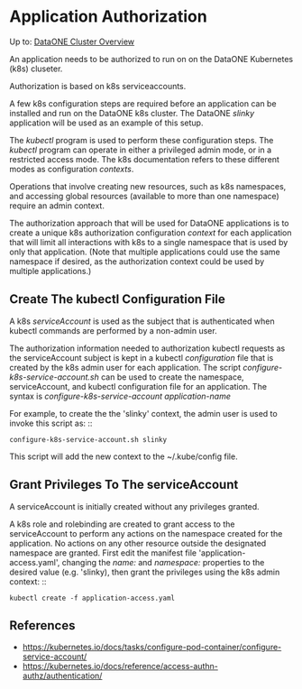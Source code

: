 # Application Authorization

Up to: [DataONE Cluster Overview](../cluster-overview.md)

An application needs to be authorized to run on on the DataONE Kubernetes (k8s) cluseter. 

Authorization is based on k8s serviceaccounts.

A few k8s configuration steps are required before an application can be installed
and run on the DataONE k8s cluster. The DataONE *slinky* application will be used as an 
example of this setup.

The *kubectl* program is used to perform these configuration steps. The *kubectl* program can
operate in either a privileged admin mode, or in a restricted access mode. The k8s documentation
refers to these different modes as configuration *contexts*.

Operations that involve creating new resources, such as k8s namespaces, and accessing
global resources (available to more than one namespace) require an admin context. 

The authorization approach that will be used for DataONE applications is to create a unique 
k8s authorization configuration *context* for each application that will limit all interactions with 
k8s to a single namespace that is used by only that application. (Note that multiple applications could use the same
namespace if desired, as the authorization context could be used by multiple applications.)

## Create The kubectl Configuration File

A k8s *serviceAccount* is used as the subject that is authenticated when kubectl commands are
performed by a non-admin user. 

The authorization information needed to authorization kubectl requests as the serviceAccount
subject is kept in a kubectl *configuration*
file that is created by the k8s admin user for each application. The script *configure-k8s-service-account.sh*
can be used to create the namespace, serviceAccount, and kubectl configuration file for an application. 
The syntax is *configure-k8s-service-account application-name*

For example, to create the the 'slinky' context, the admin user is used to invoke this script as:
::

    configure-k8s-service-account.sh slinky 

This script will add the new context to the ~/.kube/config file.

## Grant Privileges To The serviceAccount

A serviceAccount is initially created without any privileges granted. 

A k8s role and rolebinding are created to grant access to the serviceAccount to perform any
actions on the namespace created for the application. No actions on any other resource outside
the designated namespace are granted. First edit the manifest file 'application-access.yaml',
changing the *name:* and *namespace:* properties to the desired value (e.g. 'slinky), then grant the privileges
using the k8s admin context:
::

    kubectl create -f application-access.yaml

## References
- https://kubernetes.io/docs/tasks/configure-pod-container/configure-service-account/
- https://kubernetes.io/docs/reference/access-authn-authz/authentication/

